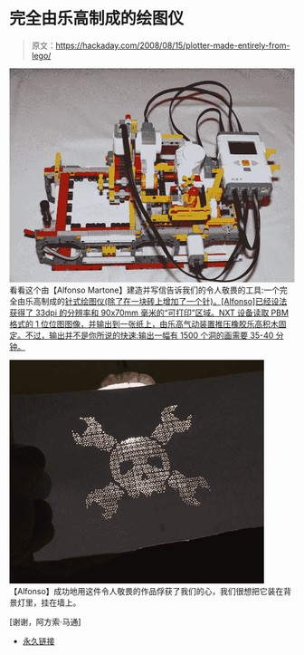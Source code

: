 # 完全由乐高制成的绘图仪

> 原文：<https://hackaday.com/2008/08/15/plotter-made-entirely-from-lego/>

![](img/83408c556544439a76a9d623917164cf.png)
看看这个由【Alfonso Martone】建造并写信告诉我们的令人敬畏的工具:一个完全由乐高制成的[针式绘图仪(除了在一块砖上增加了一个针)。[Alfonso]已经设法获得了 33dpi 的分辨率和 90x70mm 毫米的“可打印”区域。NXT 设备读取 PBM 格式的 1 位位图图像，并输出到一张纸上，由乐高气动装置推压橡胶乐高积木固定。不过，输出并不是你所说的快速:输出一幅有 1500 个洞的画需要 35-40 分钟。](http://www.alfonsomartone.itb.it/naxntb.html)

![](img/bb7e36d8c3742b6933251db298cc2804.png)
【Alfonso】成功地用这件令人敬畏的作品俘获了我们的心，我们很想把它装在背景灯里，挂在墙上。

[谢谢，阿方索·马通]

*   [永久链接](http://www.alfonsomartone.itb.it/naxntb.html)